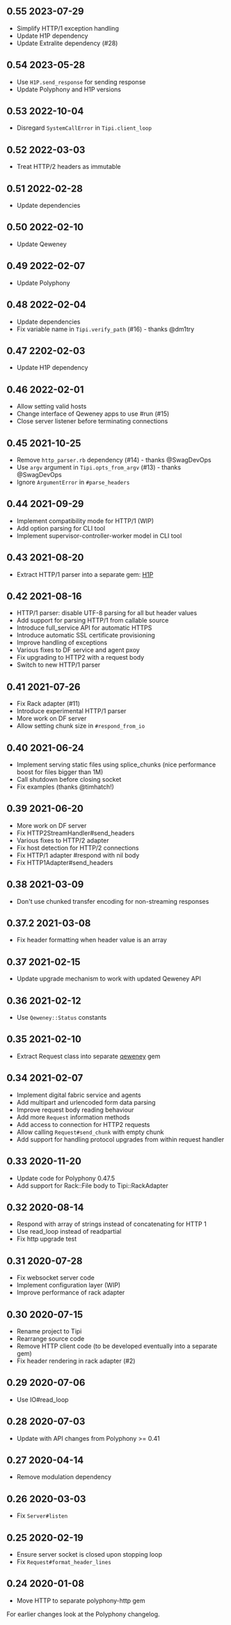 ## 0.55 2023-07-29

- Simplify HTTP/1 exception handling
- Update H1P dependency
- Update Extralite dependency (#28)

## 0.54 2023-05-28

- Use `H1P.send_response` for sending response
- Update Polyphony and H1P versions

## 0.53 2022-10-04

- Disregard `SystemCallError` in `Tipi.client_loop`

## 0.52 2022-03-03

- Treat HTTP/2 headers as immutable

## 0.51 2022-02-28

- Update dependencies

## 0.50 2022-02-10

- Update Qeweney

## 0.49 2022-02-07

- Update Polyphony

## 0.48 2022-02-04

- Update dependencies
- Fix variable name in `Tipi.verify_path` (#16) - thanks @dm1try

## 0.47 2202-02-03

- Update H1P dependency

## 0.46 2022-02-01

- Allow setting valid hosts
- Change interface of Qeweney apps to use #run (#15)
- Close server listener before terminating connections

## 0.45 2021-10-25

- Remove `http_parser.rb` dependency (#14) - thanks @SwagDevOps
- Use `argv` argument in `Tipi.opts_from_argv` (#13) - thanks @SwagDevOps
- Ignore `ArgumentError` in `#parse_headers`

## 0.44 2021-09-29

- Implement compatibility mode for HTTP/1 (WIP)
- Add option parsing for CLI tool
- Implement supervisor-controller-worker model in CLI tool

## 0.43 2021-08-20

- Extract HTTP/1 parser into a separate gem:
  [H1P](https://github.com/digital-fabric/h1p)

## 0.42 2021-08-16

- HTTP/1 parser:  disable UTF-8 parsing for all but header values
- Add support for parsing HTTP/1 from callable source
- Introduce full_service API for automatic HTTPS
- Introduce automatic SSL certificate provisioning
- Improve handling of exceptions
- Various fixes to DF service and agent pxoy
- Fix upgrading to HTTP2 with a request body
- Switch to new HTTP/1 parser

## 0.41 2021-07-26

- Fix Rack adapter (#11)
- Introduce experimental HTTP/1 parser
- More work on DF server
- Allow setting chunk size in `#respond_from_io`

## 0.40 2021-06-24

- Implement serving static files using splice_chunks (nice performance boost for
  files bigger than 1M)
- Call shutdown before closing socket
- Fix examples (thanks @timhatch!)

## 0.39 2021-06-20

- More work on DF server
- Fix HTTP2StreamHandler#send_headers
- Various fixes to HTTP/2 adapter
- Fix host detection for HTTP/2 connections
- Fix HTTP/1 adapter #respond with nil body
- Fix HTTP1Adapter#send_headers

## 0.38 2021-03-09

- Don't use chunked transfer encoding for non-streaming responses

## 0.37.2 2021-03-08

- Fix header formatting when header value is an array

## 0.37 2021-02-15

- Update upgrade mechanism to work with updated Qeweney API

## 0.36 2021-02-12

- Use `Qeweney::Status` constants

## 0.35 2021-02-10

- Extract Request class into separate [qeweney](https://github.com/digital-fabric/qeweney) gem

## 0.34 2021-02-07

- Implement digital fabric service and agents
- Add multipart and urlencoded form data parsing
- Improve request body reading behaviour
- Add more `Request` information methods
- Add access to connection for HTTP2 requests
- Allow calling `Request#send_chunk` with empty chunk
- Add support for handling protocol upgrades from within request handler

## 0.33 2020-11-20

- Update code for Polyphony 0.47.5
- Add support for Rack::File body to Tipi::RackAdapter

## 0.32 2020-08-14

- Respond with array of strings instead of concatenating for HTTP 1
- Use read_loop instead of readpartial
- Fix http upgrade test

## 0.31 2020-07-28

- Fix websocket server code
- Implement configuration layer (WIP)
- Improve performance of rack adapter

## 0.30 2020-07-15

- Rename project to Tipi
- Rearrange source code
- Remove HTTP client code (to be developed eventually into a separate gem)
- Fix header rendering in rack adapter (#2)

## 0.29 2020-07-06

- Use IO#read_loop

## 0.28 2020-07-03

- Update with API changes from Polyphony >= 0.41

## 0.27 2020-04-14

- Remove modulation dependency

## 0.26 2020-03-03

- Fix `Server#listen`

## 0.25 2020-02-19

- Ensure server socket is closed upon stopping loop
- Fix `Request#format_header_lines`

## 0.24 2020-01-08

- Move HTTP to separate polyphony-http gem

For earlier changes look at the Polyphony changelog.
